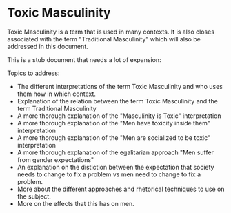 # Toxic Masculinity
Toxic Masculinity is a term that is used in many contexts. It is also closes associated with the term "Traditional Masculinity" which will also be addressed in this document.

This is a stub document that needs a lot of expansion:

Topics to address:
- The different interpretations of the term Toxic Masculinity and who uses them how in which context.
- Explanation of the relation between the term Toxic Masculinity and the term Traditional Masculinity
- A more thorough explanation of the "Masculinity is Toxic" interpretation
- A more thorough explanation of the "Men have toxicity inside them" interpretation
- A more thorough explanation of the "Men are socialized to be toxic" interpretation
- A more thorough explanation of the egalitarian approach "Men suffer from gender expectations"
- An explanation on the distiction between the expectation that society needs to change to fix a problem vs men need to change to fix a problem.
- More about the different approaches and rhetorical techniques to use on the subject.
- More on the effects that this has on men.
